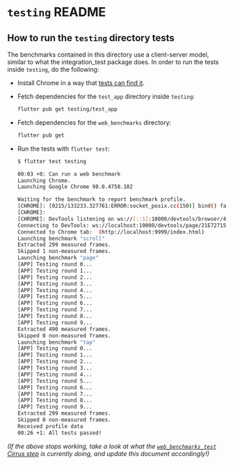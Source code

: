 # `testing` README

## How to run the `testing` directory tests

The benchmarks contained in this directory use a client-server model, similar to
what the integration_test package does. In order to run the tests inside `testing`,
do the following:

* Install Chrome in a way that [tests can find it](https://github.com/flutter/packages/blob/a5a4479e176c5e909dd5d961c2c79b61ce1bf1bd/packages/web_benchmarks/lib/src/browser.dart#L216).

* Fetch dependencies for the `test_app` directory inside `testing`:

  ```bash
  flutter pub get testing/test_app
  ```

* Fetch dependencies for the `web_benchmarks` directory:

  ```bash
  flutter pub get
  ```

* Run the tests with `flutter test`:

  ```bash
  $ flutter test testing

  00:03 +0: Can run a web benchmark
  Launching Chrome.
  Launching Google Chrome 98.0.4758.102

  Waiting for the benchmark to report benchmark profile.
  [CHROME]: [0215/133233.327761:ERROR:socket_posix.cc(150)] bind() failed: Address already in use (98)
  [CHROME]:
  [CHROME]: DevTools listening on ws://[::1]:10000/devtools/browser/4ef82be6-9b68-4fd3-ab90-cd603d25ceb1
  Connecting to DevTools: ws://localhost:10000/devtools/page/21E7271507E9BC796B957E075515520F
  Connected to Chrome tab:  (http://localhost:9999/index.html)
  Launching benchmark "scroll"
  Extracted 299 measured frames.
  Skipped 1 non-measured frames.
  Launching benchmark "page"
  [APP] Testing round 0...
  [APP] Testing round 1...
  [APP] Testing round 2...
  [APP] Testing round 3...
  [APP] Testing round 4...
  [APP] Testing round 5...
  [APP] Testing round 6...
  [APP] Testing round 7...
  [APP] Testing round 8...
  [APP] Testing round 9...
  Extracted 490 measured frames.
  Skipped 0 non-measured frames.
  Launching benchmark "tap"
  [APP] Testing round 0...
  [APP] Testing round 1...
  [APP] Testing round 2...
  [APP] Testing round 3...
  [APP] Testing round 4...
  [APP] Testing round 5...
  [APP] Testing round 6...
  [APP] Testing round 7...
  [APP] Testing round 8...
  [APP] Testing round 9...
  Extracted 299 measured frames.
  Skipped 0 non-measured frames.
  Received profile data
  00:26 +1: All tests passed!
  ```

_(If the above stops working, take a look at what the [`web_benchmarks_test` Cirrus step](https://github.com/flutter/packages/blob/a5a4479e176c5e909dd5d961c2c79b61ce1bf1bd/.cirrus.yml#L102-L113)
is currently doing, and update this document accordingly!)_

